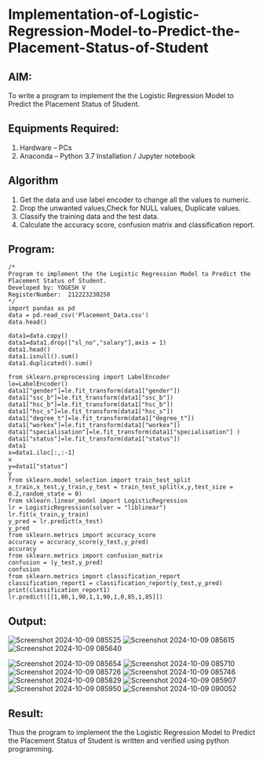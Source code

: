 # Implementation-of-Logistic-Regression-Model-to-Predict-the-Placement-Status-of-Student

## AIM:
To write a program to implement the the Logistic Regression Model to Predict the Placement Status of Student.

## Equipments Required:
1. Hardware – PCs
2. Anaconda – Python 3.7 Installation / Jupyter notebook

## Algorithm
1. Get the data and use label encoder to change all the values to numeric.
2. Drop the unwanted values,Check for NULL values, Duplicate values.
3. Classify the training data and the test data. 
4. Calculate the accuracy score, confusion matrix and classification report.

## Program:
```
/*
Program to implement the the Logistic Regression Model to Predict the Placement Status of Student.
Developed by: YOGESH V
RegisterNumber:  212223230250
*/
import pandas as pd
data = pd.read_csv('Placement_Data.csv')
data.head()

data1=data.copy()
data1=data1.drop(["sl_no","salary"],axis = 1)
data1.head()
data1.isnull().sum()
data1.duplicated().sum()

from sklearn.preprocessing import LabelEncoder
le=LabelEncoder()
data1["gender"]=le.fit_transform(data1["gender"])
data1["ssc_b"]=le.fit_transform(data1["ssc_b"])
data1["hsc_b"]=le.fit_transform(data1["hsc_b"])
data1["hsc_s"]=le.fit_transform(data1["hsc_s"])
data1["degree_t"]=le.fit_transform(data1["degree_t"])
data1["workex"]=le.fit_transform(data1["workex"])
data1["specialisation"]=le.fit_transform(data1["specialisation"] )
data1["status"]=le.fit_transform(data1["status"])
data1
x=data1.iloc[:,:-1]
x
y=data1["status"]
y
from sklearn.model_selection import train_test_split
x_train,x_test,y_train,y_test = train_test_split(x,y,test_size = 0.2,random_state = 0)
from sklearn.linear_model import LogisticRegression
lr = LogisticRegression(solver = "liblinear")
lr.fit(x_train,y_train)
y_pred = lr.predict(x_test)
y_pred
from sklearn.metrics import accuracy_score
accuracy = accuracy_score(y_test,y_pred)
accuracy
from sklearn.metrics import confusion_matrix
confusion = (y_test,y_pred)
confusion
from sklearn.metrics import classification_report
classification_report1 = classification_report(y_test,y_pred)
print(classification_report1)
lr.predict([[1,80,1,90,1,1,90,1,0,85,1,85]])
```
## Output:
![Screenshot 2024-10-09 085525](https://github.com/user-attachments/assets/2c74cc06-f936-4f2c-b2e5-950da5778245)
![Screenshot 2024-10-09 085615](https://github.com/user-attachments/assets/c0a4163e-32ca-468b-8995-be16f0774ecb)
![Screenshot 2024-10-09 085640](https://github.com/user-attachments/assets/43a4b9ed-7f75-4af4-8183-394eef9635f9)

![Screenshot 2024-10-09 085654](https://github.com/user-attachments/assets/7451af6e-5b23-47cf-85ce-c72133413519)
![Screenshot 2024-10-09 085710](https://github.com/user-attachments/assets/f9cb8511-f24d-4dd4-aa72-6af9395dd207)
![Screenshot 2024-10-09 085726](https://github.com/user-attachments/assets/c00779e5-364a-4b59-beb9-af7dfbedd4ef)
![Screenshot 2024-10-09 085746](https://github.com/user-attachments/assets/11bfd70b-36f2-4f95-831d-13bb5bd1b192)
![Screenshot 2024-10-09 085829](https://github.com/user-attachments/assets/6cf13b97-ea87-46e0-9f1e-715031cbf0e9)
![Screenshot 2024-10-09 085907](https://github.com/user-attachments/assets/19b2d19c-b4ca-4eaa-bce7-f13d25a2a8b9)
![Screenshot 2024-10-09 085950](https://github.com/user-attachments/assets/d6c0ae5f-77be-4bf1-b6ba-0e173ca2facc)
![Screenshot 2024-10-09 090052](https://github.com/user-attachments/assets/3fd15e87-b394-44d2-96ca-1bc8a7ded678)

## Result:
Thus the program to implement the the Logistic Regression Model to Predict the Placement Status of Student is written and verified using python programming.
